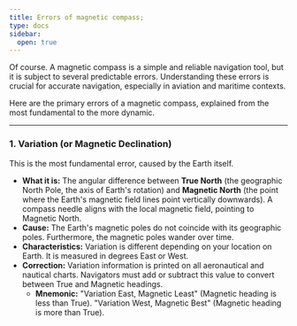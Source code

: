 ```yaml
---
title: Errors of magnetic compass;
type: docs
sidebar:
  open: true
---
```


Of course. A magnetic compass is a simple and reliable navigation tool, but it is subject to several predictable errors. Understanding these errors is crucial for accurate navigation, especially in aviation and maritime contexts.

Here are the primary errors of a magnetic compass, explained from the most fundamental to the more dynamic.

---

### 1. Variation (or Magnetic Declination)

This is the most fundamental error, caused by the Earth itself.

*   **What it is:** The angular difference between **True North** (the geographic North Pole, the axis of Earth's rotation) and **Magnetic North** (the point where the Earth's magnetic field lines point vertically downwards). A compass needle aligns with the local magnetic field, pointing to Magnetic North.
*   **Cause:** The Earth's magnetic poles do not coincide with its geographic poles. Furthermore, the magnetic poles wander over time.
*   **Characteristics:** Variation is different depending on your location on Earth. It is measured in degrees East or West.
*   **Correction:** Variation information is printed on all aeronautical and nautical charts. Navigators must add or subtract this value to convert between True and Magnetic headings.
    *   **Mnemonic:** "Variation East, Magnetic Least" (Magnetic heading is less than True). "Variation West, Magnetic Best" (Magnetic heading is more than True).

